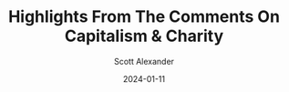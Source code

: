 ---
layout: podcast
title: "Highlights From The Comments On Capitalism & Charity"
author: Scott Alexander
description: https://www.astralcodexten.com/p/highlights-from-the-comments-on-capitalism
date: 2024-01-11
length: 7233640
duration: 1808
guid: highlights-from-the-comments-on-capitalism
---